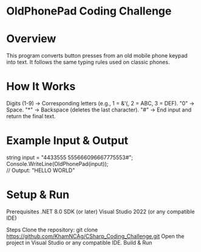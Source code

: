 # OldPhonePad Coding Challenge

# Overview
This program converts button presses from an old mobile phone keypad into text. It follows the same typing rules used on classic phones.

# How It Works
Digits (1-9) → Corresponding letters (e.g., 1 = &'(, 2 = ABC, 3 = DEF).
"0" → Space.
"*" → Backspace (deletes the last character).
"#" → End input and return the final text.

# Example Input & Output
string input = "4433555 555666096667775553#";
Console.WriteLine(OldPhonePad(input));  
// Output: "HELLO WORLD"


# Setup & Run

Prerequisites
    .NET 8.0 SDK (or later)
    Visual Studio 2022 (or any compatible IDE)

Steps
    Clone the repository: git clone https://github.com/KhamNCAg/CSharp_Coding_Challenge.git
    Open the project in Visual Studio or any compatible IDE.
    Build & Run